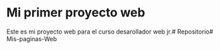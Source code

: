 # Mi primer proyecto web
Este es mi proyecto web para el curso desarollador web jr.# Repositorio# Mis-paginas-Web